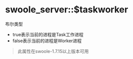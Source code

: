 # swoole_server::$taskworker

布尔类型

* true表示当前的进程是Task工作进程
* false表示当前的进程是Worker进程

> 此属性在swoole-1.7.15以上版本可用  